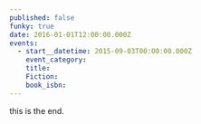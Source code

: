 ```yaml
---
published: false
funky: true
date: 2016-01-01T12:00:00.000Z
events:
  - start__datetime: 2015-09-03T00:00:00.000Z
    event_category:
    title:
    Fiction:
    book_isbn:
---
```


this is the end.
